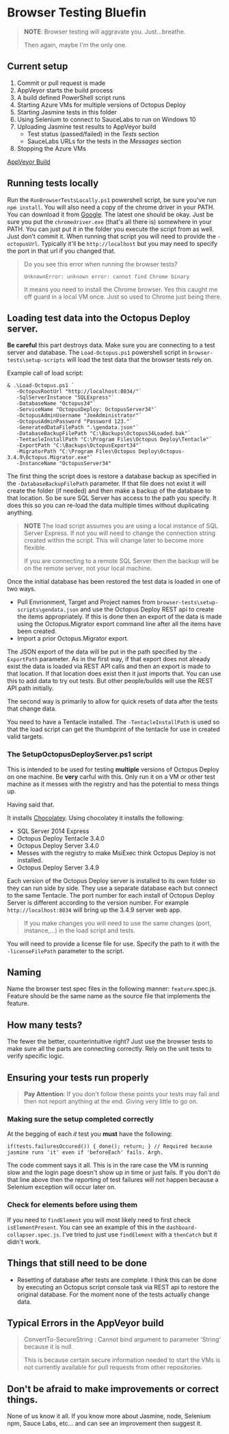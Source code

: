 # Browser Testing Bluefin

> **NOTE**: Browser testing will aggravate you. Just...breathe.
>
> Then again, maybe I'm the only one.

## Current setup

1. Commit or pull request is made
1. AppVeyor starts the build process
1. A build defined PowerShell script runs
1. Starting Azure VMs for multiple versions of Octopus Deploy
1. Starting Jasmine tests in this folder
1. Using Selenium to connect to SauceLabs to run on Windows 10
1. Uploading Jasmine test results to AppVeyor build
    - Test status (passed/failed) in the *Tests* section
    - SauceLabs URLs for the tests in the *Messages* section
1. Stopping the Azure VMs

[AppVeyor Build](https://ci.appveyor.com/project/BluefinOctopusDeploy/chrome-extension)

## Running tests locally
Run the `RunBrowserTestsLocally.ps1` powershell script, be sure you've run `npm install`. You will also need a copy of the chrome driver in your PATH. You can download it from [Google](https://sites.google.com/a/chromium.org/chromedriver/). The latest one should be okay. Just be sure you put the `chromedriver.exe` (that's all there is) somewhere in your PATH. You can just put it in the folder you execute the script from as well. Just don't commit it. When running that script you will need to provide the `-octopusUrl`. Typically it'll be `http://localhost` but you may need to specify the port in that url if you changed that.

> Do you see this error when running the browser tests?
>
> `UnknownError: unknown error: cannot find Chrome binary`
>
> It means you need to install the Chrome browser. Yes this caught me off guard in a local VM once. Just so used to Chrome just being there.


## Loading test data into the Octopus Deploy server.
**Be careful** this part destroys data. Make sure you are connecting to a test server and database. The `Load-Octopus.ps1` powershell script in `browser-tests\setup-scripts` will load the test data that the browser tests rely on.

Example call of load script:
```
& .\Load-Octopus.ps1 `
   -OctopusRootUrl "http://localhost:8034/"`
   -SqlServerInstance "SQLExpress"`
   -DatabaseName "Octopus34"`
   -ServiceName "OctopusDeploy: OctopusServer34"`
   -OctopusAdminUsername "JoeAdministrator"`
   -OctopusAdminPassword "Password 123."`
   -GeneratedDataFilePath ".\gendata.json"`
   -DatabaseBackupFilePath "C:\Backups\Octopus34Loaded.bak"`
   -TentacleInstallPath "C:\Program Files\Octopus Deploy\Tentacle"`
   -ExportPath "C:\Backups\OctopusExport34"`
   -MigratorPath "C:\Program Files\Octopus Deploy\Octopus-3.4.9\Octopus.Migrator.exe"`
   -InstanceName "OctopusServer34"
```

The first thing the script does is restore a database backup as specified in the `-DatabaseBackupFilePath` parameter. If that file does not exist it will create the folder (if needed) and then make a backup of the database to that location. So be sure SQL Server has access to the path you specify. It does this so you can re-load the data multiple times without duplicating anything. 

> **NOTE** The load script assumes you are using a local instance of SQL Server Express. If not you will need to change the connection string created within the script. This will change later to become more flexible.
>
> If you are connecting to a remote SQL Server then the backup will be on the remote server, not your local machine.

Once the initial database has been restored the test data is loaded in one of two ways.
- Pull Envrionment, Target and Project names from `browser-tests\setup-scripts\gendata.json` and use the Octopus Deploy REST api to create the items appropriately. If this is done then an export of the data is made using the Octopus.Migrator export command line after all the items have been created.
- Import a prior Octopus.Migrator export.

The JSON export of the data will be put in the path specified by the `-ExportPath` parameter. As in the first way, if that export does not already exist the data is loaded via REST API calls and then an export is made to that location. If that location does exist then it just imports that. You can use this to add data to try out tests. But other people/builds will use the REST API path initially.

The second way is primarily to allow for quick resets of data after the tests that change data.

You need to have a Tentacle installed. The `-TentacleInstallPath` is used so that the load script can get the thumbprint of the tentacle for use in created valid targets.

### The SetupOctopusDeployServer.ps1 script
This is intended to be used for testing **multiple** versions of Octopus Deploy on one machine. Be **very** carful with this. Only run it on a VM or other test machine as it messes with the registry and has the potential to mess things up.

Having said that.

It installs [Chocolatey](https://chocolatey.org/). Using chocolatey it installs the following:
- SQL Server 2014 Express
- Octopus Deploy Tentacle 3.4.0
- Octopus Deploy Server 3.4.0
- Messes with the registry to make MsiExec think Octopus Deploy is not installed.
- Octopus Deploy Server 3.4.9

Each version of the Octopus Deploy server is installed to its own folder so they can run side by side. They use a separate database each but connect to the same Tentacle. The port number for each install of Octopus Deploy Server is different according to the version number. For example `http://localhost:8034` will bring up the 3.4.9 server web app.

> If you make changes you will need to use the same changes (port, instance,...) in the load script and tests.

You will need to provide a license file for use. Specify the path to it with the `-licenseFilePath` parameter to the script.

## Naming
Name the browser test spec files in the following manner: `feature`.spec.js. Feature should be the same name as the source file that implements the feature.

## How many tests?
The fewer the better, counterintuitive right? Just use the browser tests to make sure all the parts are connecting correctly. Rely on the unit tests to verify specific logic.

## Ensuring your tests run properly
> **Pay Attention**: If you don't follow these points your tests may fail and then not report anything at the end. Giving very little to go on.

### Making sure the setup completed correctly
At the begging of each *it* test you **must** have the following:

`if(tests.failuresOccured()) { done(); return; } // Required because jasmine runs 'it' even if 'beforeEach' fails. Argh.`

The code comment says it all. This is in the rare case the VM is running slow and the login page doesn't show up in time or just fails. If you don't do that line above then the reporting of test failures will not happen because a Selenium exception will occur later on. 

### Check for elements before using them
If you need to `findElement` you will most likely need to first check `isElementPresent`. You can see an example of this in the `dashboard-collapser.spec.js`. I've tried to just use `findElement` with a `thenCatch` but it didn't work.

## Things that still need to be done
- Resetting of database after tests are complete. I think this can be done by executing an Octopus script console task via REST api to restore the original database. For the moment none of the tests actually change data.

## Typical Errors in the AppVeyor build
> ConvertTo-SecureString : Cannot bind argument to parameter 'String' because it is null.
>
> This is because certain secure information needed to start the VMs is not currently available for pull requests from other repositories.

## Don't be afraid to make improvements or correct things.
None of us know it all. If you know more about Jasmine, node, Selenium npm, Sauce Labs, etc... and can see an improvement then suggest it.
